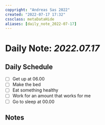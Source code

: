 ```yaml
---
copyright: "Andreas Sas 2022"
created: "2022-07-17 17:32"
cssclass: metaDataHide
aliases: [daily_note_2022-07-17]
---
```


# Daily Note: *2022.07.17*

## Daily Schedule
- [ ] Get up at 06.00
- [ ] Make the bed
- [ ] Eat something healthy
- [ ] Work for an amount that works for me
- [ ] Go to sleep at 00.00

## Notes